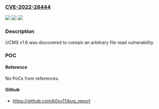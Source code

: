 ### [CVE-2022-28444](https://cve.mitre.org/cgi-bin/cvename.cgi?name=CVE-2022-28444)
![](https://img.shields.io/static/v1?label=Product&message=n%2Fa&color=blue)
![](https://img.shields.io/static/v1?label=Version&message=n%2Fa&color=blue)
![](https://img.shields.io/static/v1?label=Vulnerability&message=n%2Fa&color=brighgreen)

### Description

UCMS v1.6 was discovered to contain an arbitrary file read vulnerability.

### POC

#### Reference
No PoCs from references.

#### Github
- https://github.com/k0xx11/bug_report


